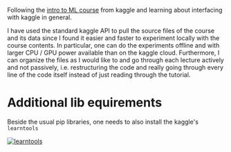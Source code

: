 Following the [intro to ML course](https://www.kaggle.com/learn/intermediate-machine-learning) from kaggle and learning about interfacing with kaggle in general. 

I have used the standard kaggle API to pull the source files of the course and its data since I found it easier and faster to experiment locally with the course contents. In particular, one can do the experiments offline and with larger CPU / GPU power available than on the kaggle cloud. Furthermore, I can organize the files as I would like to and go through each lecture actively and not passively, i.e. restructuring the code and really going through every line of the code itself instead of just reading through the tutorial.

# Additional lib equirements

Beside the usual pip libraries, one needs to also install the kaggle's `learntools`

[![learntools](https://img.shields.io/badge/learntools-master-blue?style=flat&logo=github)](https://github.com/Kaggle/learntools)
